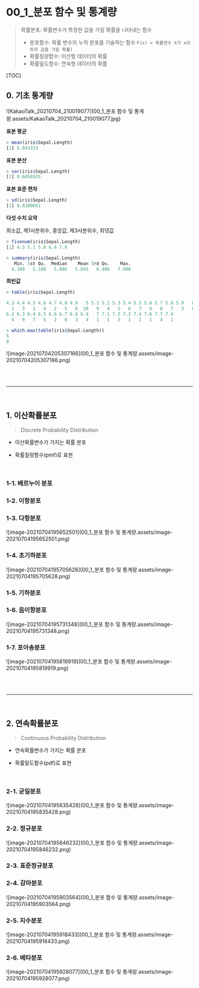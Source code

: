 # 00_1_분포 함수 및 통계량

> 확률분포: 확률변수가 특정한 값을 가질 확률을 나타내는 함수
>
> - 분포함수: 확률 변수의 누적 분포를 기술하는 함수 `F(x) = 확률변수 X가 x이하의 값을 가질 확률)`
> - 확률질량함수: 이산형 데이터의 확률
> - 확률밀도함수: 연속형 데이터의 확률

[TOC]

## 0. 기초 통계량

![KakaoTalk_20210704_210019077](00_1_분포 함수 및 통계량.assets/KakaoTalk_20210704_210019077.jpg)

**표본 평균**

```r
> mean(iris$Sepal.Length)
[1] 5.843333
```

**표본 분산**

```r
> var(iris$Sepal.Length)
[1] 0.6856935
```

**표본 표준 편차**

```r
> sd(iris$Sepal.Length)
[1] 0.8280661
```

**다섯 수치 요약**

최소값, 제1사분위수, 중앙값, 제3사분위수, 최댓값

```r
> fivenum(iris$Sepal.Length)
[1] 4.3 5.1 5.8 6.4 7.9
```

```r
> summary(iris$Sepal.Length)
   Min. 1st Qu.  Median    Mean 3rd Qu.    Max. 
  4.300   5.100   5.800   5.843   6.400   7.900 
```

**최빈값**

```r
> table(iris$Sepal.Length)

4.3 4.4 4.5 4.6 4.7 4.8 4.9   5 5.1 5.2 5.3 5.4 5.5 5.6 5.7 5.8 5.9   6 6.1 
  1   3   1   4   2   5   6  10   9   4   1   6   7   6   8   7   3   6   6 
6.2 6.3 6.4 6.5 6.6 6.7 6.8 6.9   7 7.1 7.2 7.3 7.4 7.6 7.7 7.9 
  4   9   7   5   2   8   3   4   1   1   3   1   1   1   4   1 
```

```r
> which.max(table(iris$Sepal.Length))
5 
8
```

![image-20210704205307166](00_1_분포 함수 및 통계량.assets/image-20210704205307166.png)

<br>

<br>

---

<br>

## 1. 이산확률분포

> Discrete Probability Distribution

- 이산확률변수가 가지는 확률 분포

- 확률질량함수(pmf)로 표현

<br>

### 1-1. 베르누이 분포

### 1-2. 이항분포

### 1-3. 다항분포

![image-20210704195652501](00_1_분포 함수 및 통계량.assets/image-20210704195652501.png)

### 1-4. 초기하분포

![image-20210704195705628](00_1_분포 함수 및 통계량.assets/image-20210704195705628.png)

### 1-5. 기하분포

### 1-6. 음이항분포

![image-20210704195731348](00_1_분포 함수 및 통계량.assets/image-20210704195731348.png)

### 1-7. 포아송분포

![image-20210704195819919](00_1_분포 함수 및 통계량.assets/image-20210704195819919.png)

<br>

<br>

---

<br>

## 2. 연속확률분포

> Continuous Probability Distribution

- 연속확률변수가 가지는 확률 분포

- 확률밀도함수(pdf)로 표현

<br>

### 2-1. 균일분포

![image-20210704195835428](00_1_분포 함수 및 통계량.assets/image-20210704195835428.png)

### 2-2. 정규분포

![image-20210704195846232](00_1_분포 함수 및 통계량.assets/image-20210704195846232.png)

### 2-3. 표준정규분포

### 2-4. 감마분포

![image-20210704195903564](00_1_분포 함수 및 통계량.assets/image-20210704195903564.png)

### 2-5. 지수분포

![image-20210704195918433](00_1_분포 함수 및 통계량.assets/image-20210704195918433.png)

### 2-6. 베타분포

![image-20210704195928077](00_1_분포 함수 및 통계량.assets/image-20210704195928077.png)
